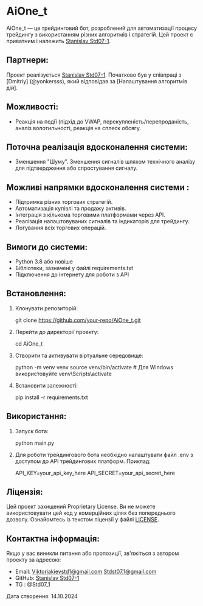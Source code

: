 # AiOne_t

AiOne_t — це трейдинговий бот, розроблений для автоматизації процесу трейдингу з використанням різних алгоритмів і стратегій. Цей проект є приватним і належить [Stanislav Std07-1](https://github.com/Std07-1).

## Партнери:
Проект реалізується [Stanislav Std07-1](https://github.com/Std07-1). 
Початково був у співпраці з [Dmitriy] (@yonkersss), який відповідав за [Налаштування алгоритмів дій].


## Можливості:
- Реакція на події (підхід до VWAP, перекупленість/перепроданість, аналіз волотильності, реакція на сплеск обсягу.
 
## Поточна реалізація вдосконалення системи:
- Зменшення "Шуму". Зменшення сигналів шляхом технічного аналізу для підтвердження або спростування сигналу. 

## Можливі напрямки вдосконалення системи :
- Підтримка різних торгових стратегій.
- Автоматизація купівлі та продажу активів.
- Інтеграція з кількома торговими платформами через API.
- Реалізація налаштовуваних сигналів та індикаторів для трейдингу.
- Логування всіх торгових операцій.

## Вимоги до системи:
- Python 3.8 або новіше
- Бібліотеки, зазначені у файлі requirements.txt
- Підключення до інтернету для роботи з API

## Встановлення:
1. Клонувати репозиторій:

    git clone https://github.com/your-repo/AiOne_t.git

2. Перейти до директорії проекту:

    cd AiOne_t

3. Створити та активувати віртуальне середовище:

    python -m venv venv
    source venv/bin/activate  # Для Windows використовуйте venv\Scripts\activate

4. Встановити залежності:

    pip install -r requirements.txt

## Використання:
1. Запуск бота:

    python main.py

2. Для роботи трейдингового бота необхідно налаштувати файл .env з доступом до API трейдингових платформ. Приклад:

    API_KEY=your_api_key_here
    API_SECRET=your_api_secret_here

## Ліцензія:
Цей проект захищений Proprietary License. Ви не можете використовувати цей код у комерційних цілях без попереднього дозволу. Ознайомтесь із текстом ліцензії у файлі [LICENSE](./LICENSE).

## Контактна інформація:
Якщо у вас виникли питання або пропозиції, зв'яжіться з автором проекту за адресою:
- Email: Viktoriakievstd1@gmail.com 
Stdst07.1@gmail.com 
- GitHub: [Stanislav Std07-1](https://github.com/Std07-1)
- TG : @Std07_1 


Дата створення: 14.10.2024